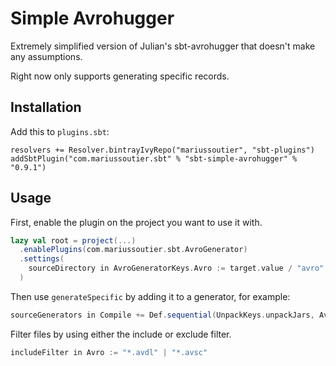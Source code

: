 # Simple Avrohugger

Extremely simplified version of Julian's sbt-avrohugger that doesn't make any assumptions.

Right now only supports generating specific records.

## Installation

Add this to `plugins.sbt`:

```
resolvers += Resolver.bintrayIvyRepo("mariussoutier", "sbt-plugins")
addSbtPlugin("com.mariussoutier.sbt" % "sbt-simple-avrohugger" % "0.9.1")
```

## Usage

First, enable the plugin on the project you want to use it with.

```scala
lazy val root = project(...)
  .enablePlugins(com.mariussoutier.sbt.AvroGenerator)
  .settings(
    sourceDirectory in AvroGeneratorKeys.Avro := target.value / "avro"
  )
```

Then use `generateSpecific` by adding it to a generator, for example:

```scala
sourceGenerators in Compile += Def.sequential(UnpackKeys.unpackJars, AvroGeneratorKeys.generateSpecific)
```

Filter files by using either the include or exclude filter.

```scala
includeFilter in Avro := "*.avdl" | "*.avsc"
```
